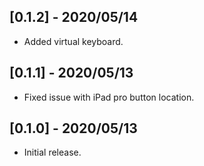## [0.1.2] - 2020/05/14

* Added virtual keyboard.

## [0.1.1] - 2020/05/13

* Fixed issue with iPad pro button location.

## [0.1.0] - 2020/05/13

* Initial release.
